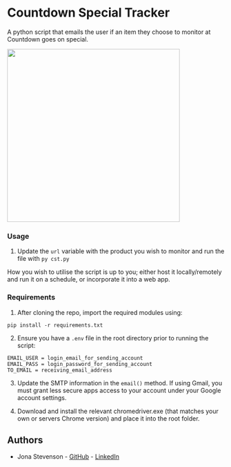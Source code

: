 # Countdown Special Tracker

A python script that emails the user if an item they choose to monitor at Countdown goes on special.

<img src="https://i.imgur.com/tzlDfQZ.png" width="400">

### Usage

1. Update the ```url``` variable with the product you wish to monitor and run the file with ```py cst.py```

How you wish to utilise the script is up to you; either host it locally/remotely and run it on a schedule, or incorporate it into a web app.

### Requirements

1. After cloning the repo, import the required modules using:
```
pip install -r requirements.txt
```

2. Ensure you have a `.env` file in the root directory prior to running the script:
```
EMAIL_USER = login_email_for_sending_account
EMAIL_PASS = login_password_for_sending_account
TO_EMAIL = receiving_email_address
```
3. Update the SMTP information in the ```email()``` method. If using Gmail, you must grant less secure apps access to your account under your Google account settings.

4. Download and install the relevant chromedriver.exe (that matches your own or servers Chrome version) and place it into the root folder.


## Authors

* Jona Stevenson - [GitHub](https://github.com/Jona-NZ) - [LinkedIn](https://www.linkedin.com/in/jona-stevenson-nz/)
